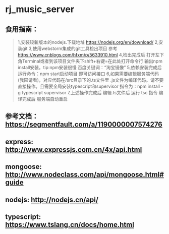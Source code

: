 # rj_music_server

## 食用指南：
> 1,安装较新版本的nodejs.下载地址 https://nodejs.org/en/download/
> 2,安装git 
> 3,使用webstorm集成的git工具检出项目 参考 https://www.cnblogs.com/hfxm/p/5633910.html
> 4,检出完成后 打开左下角Terminal或者到该项目文件夹下shift+右键=在此处打开命令行 输出npm install安装。tip:npm安装很慢 百度关键词：“淘宝镜像”
> 5,依赖安装完成后 运行命令：npm start启动项目 即可访问接口
> 6,如果需要编辑服务端代码(我园请看)，对应代码在/src目录下的.ts文件里  .js文件为编译代码。请不要直接操作。且需要全局安装typescript和supervisor 指令为：npm install -g typescript supervisor
> 7,上述操作完成后  编辑.ts文件后 运行 tsc 指令 编译完成后  服务端自动重启

## 参考文档： https://segmentfault.com/a/1190000007574276
## express: http://www.expressjs.com.cn/4x/api.html
## mongoose: http://www.nodeclass.com/api/mongoose.html#guide
## nodejs: http://nodejs.cn/api/
## typescript: https://www.tslang.cn/docs/home.html